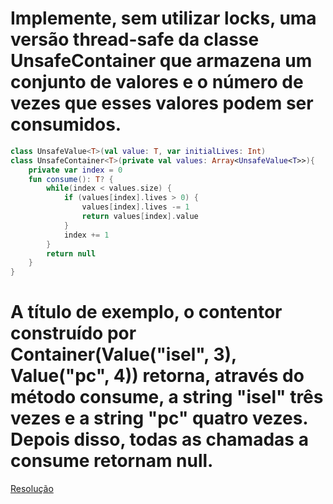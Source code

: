 # Implemente, sem utilizar locks, uma versão thread-safe da classe UnsafeContainer que armazena um conjunto de valores e o número de vezes que esses valores podem ser consumidos.

```kotlin
class UnsafeValue<T>(val value: T, var initialLives: Int)
class UnsafeContainer<T>(private val values: Array<UnsafeValue<T>>){
    private var index = 0
    fun consume(): T? {
        while(index < values.size) {
            if (values[index].lives > 0) {
                values[index].lives -= 1
                return values[index].value
            }
            index += 1
        }
        return null
    }
}
```

# A título de exemplo, o contentor construído por Container(Value("isel", 3), Value("pc", 4)) retorna, através do método consume, a string "isel" três vezes e a string "pc" quatro vezes. Depois disso, todas as chamadas a consume retornam null.

[Resolução](../src/main/kotlin/UnsafeContainer.kt)